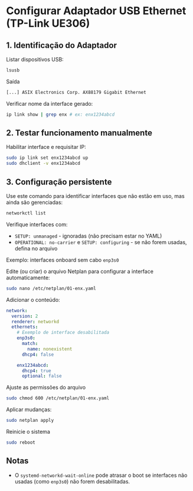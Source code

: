 # Configurar Adaptador USB Ethernet (TP-Link UE306)

## **1. Identificação do Adaptador**

Listar dispositivos USB:

```sh
lsusb
```

Saída

```txt
[...] ASIX Electronics Corp. AX88179 Gigabit Ethernet
```

Verificar nome da interface gerado:

```sh
ip link show | grep enx # ex: enx1234abcd
```

## **2. Testar funcionamento manualmente**

Habilitar interface e requisitar IP:

```sh
sudo ip link set enx1234abcd up
sudo dhclient -v enx1234abcd
```

## **3. Configuração persistente**

Use este comando para identificar interfaces que não estão em uso, mas ainda são gerenciadas:

```bash
networkctl list
```

Verifique interfaces com:

* `SETUP: unmanaged` - ignoradas (não precisam estar no YAML)
* `OPERATIONAL: no-carrier` e `SETUP: configuring` - se não forem usadas, defina  no arquivo

Exemplo: interfaces onboard sem cabo `enp3s0`

Edite (ou criar) o arquivo Netplan para configurar a interface automaticamente:

```sh
sudo nano /etc/netplan/01-enx.yaml
```

Adicionar o conteúdo:

```yaml
network:
  version: 2
  renderer: networkd
  ethernets:
    # Exemplo de interface desabilitada
    enp3s0:
      match:
        name: nonexistent
      dhcp4: false

    enx1234abcd:
      dhcp4: true
      optional: false
```

Ajuste as permissões do arquivo

```sh
sudo chmod 600 /etc/netplan/01-enx.yaml
```

Aplicar mudanças:

```sh
sudo netplan apply
```

Reinicie o sistema

```sh
sudo reboot
```

## **Notas**

* O `systemd-networkd-wait-online` pode atrasar o boot se interfaces não usadas (como `enp3s0`) não forem desabilitadas.
